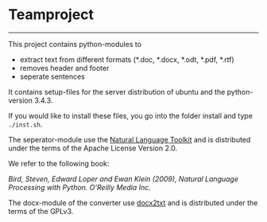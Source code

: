 # Teamproject  
-------------

This project contains python-modules to
  * extract text from different formats (\*\.doc, \*\.docx, \*\.odt, \*\.pdf, \*\.rtf) 
  * removes header and footer
  * seperate sentences

It contains setup-files for the server distribution of ubuntu and the python-version 3.4.3.

If you would like to install these files, you go into the folder install and type ```./inst.sh```.

The seperator-module use the [Natural Language Toolkit](http://www.nltk.org/) and is distributed under the terms of the Apache License Version 2.0.

We refer to the following book:

*Bird, Steven, Edward Loper and Ewan Klein (2009), Natural Language Processing with Python. O’Reilly Media Inc.*

The docx-module of the converter use [docx2txt](http://docx2txt.sourceforge.net/) and is distributed under the terms of the GPLv3.

